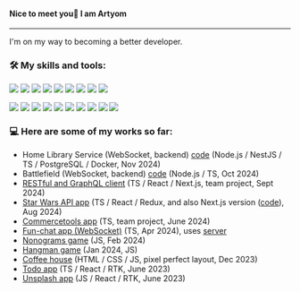 #### Nice to meet you👋 I am Artyom 
---
I'm on my way to becoming a better developer.

### 🛠️ My skills and tools:
<img src="https://img.shields.io/badge/html5-e44d26?style=for-the-badge&logo=html5&logoColor=white" /> <img src="https://img.shields.io/badge/css3-2965f1?style=for-the-badge&logo=css3&logoColor=white" /> <img src="https://img.shields.io/badge/javascript-f7df1e?style=for-the-badge&logo=javascript&logoColor=grey" />
<img src="https://img.shields.io/badge/typescript-3178c6?style=for-the-badge&logo=typescript&logoColor=white" />
<img src="https://img.shields.io/badge/node.js-80bc02?style=for-the-badge&logo=node.js&logoColor=white" />
<img src="https://img.shields.io/badge/react-00dcff?style=for-the-badge&logo=react&logoColor=white" />
<img src="https://img.shields.io/badge/Redux-764abc?style=for-the-badge&logo=Redux&logoColor=white" />
<img src="https://img.shields.io/badge/next.js-101010?style=for-the-badge&logo=next.js&logoColor=white" />
<img src="https://img.shields.io/badge/nestjs-ffffff?style=for-the-badge&logo=nestjs&logoColor=ea2845" />


<img src="https://img.shields.io/badge/webpack-1c78c0?style=for-the-badge&logo=webpack&logoColor=white" /> <img src="https://img.shields.io/badge/vite-be33fe?style=for-the-badge&logo=vite&logoColor=white" />
<img src="https://img.shields.io/badge/vitest-659e00?style=for-the-badge&logo=vitest&logoColor=white" />
<img src="https://img.shields.io/badge/postgresql-3d5065?style=for-the-badge&logo=postgresql&logoColor=2496ed" />
<img src="https://img.shields.io/badge/docker-ffffff?style=for-the-badge&logo=docker&logoColor=2496ed" />
<img src="https://img.shields.io/badge/eslint-4b32c3?style=for-the-badge&logo=eslint&logoColor=white" />
<img src="https://img.shields.io/badge/prettier-1a2b34?style=for-the-badge&logo=prettier&logoColor=white" />
<img src="https://img.shields.io/badge/husky-f8b749?style=for-the-badge&logo=husky&logoColor=white" />
<img src="https://img.shields.io/badge/git-f05133?style=for-the-badge&logo=git&logoColor=white" />
<img src="https://img.shields.io/badge/github-282835?style=for-the-badge&logo=github&logoColor=white" />


### 💻 Here are some of my works so far:
- Home Library Service (WebSocket, backend) [code](https://github.com/Gunsnfnr/nodejs2024Q3-service/tree/develop3)  (Node.js / NestJS / TS / PostgreSQL / Docker, Nov 2024)
- Battlefield (WebSocket, backend) [code](https://github.com/Gunsnfnr/nodejs-websockets-battleship/tree/develop)  (Node.js / TS, Oct 2024)
- [RESTful and GraphQL client](https://graphiql-qidfaux3k-tanykos-projects.vercel.app/) (TS / React / Next.js, team project, Sept 2024)
- [Star Wars API app](https://rss-react-2024-q3-swapi.vercel.app/) (TS / React / Redux, and also Next.js version ([code](https://github.com/Gunsnfnr/rss-react-2024-q3/tree/nextjs-ssr-app-router-api)), Aug 2024)
- [Commercetools app](https://keep-calm-and-code.netlify.app/) (TS, team project, June 2024)
- [Fun-chat app (WebSocket)](https://rolling-scopes-school.github.io/gunsnfnr-JSFE2023Q4/fun-chat/) (TS, Apr 2024), uses [server](https://github.com/rolling-scopes-school/fun-chat-server/)
- [Nonograms game](https://rolling-scopes-school.github.io/gunsnfnr-JSFE2023Q4/nonograms/) (JS, Feb 2024)
- [Hangman game](https://rolling-scopes-school.github.io/gunsnfnr-JSFE2023Q4/hangman/) (Jan 2024, JS)
- [Coffee house](https://rolling-scopes-school.github.io/gunsnfnr-JSFE2023Q4/coffee-house/) (HTML / CSS / JS, pixel perfect layout, Dec 2023)
- [Todo app](https://todoapp-flax-eight.vercel.app/) (TS / React / RTK, June 2023)
- [Unsplash app](https://one-splash.vercel.app/) (JS / React / RTK, June 2023)

<!--
**Gunsnfnr/Gunsnfnr** is a ✨ _special_ ✨ repository because its `README.md` (this file) appears on your GitHub profile.

Here are some ideas to get you started:

- 🔭 I’m currently working on ...
- 🌱 I’m currently learning ...
- 📫 How to reach me: ...
-->
